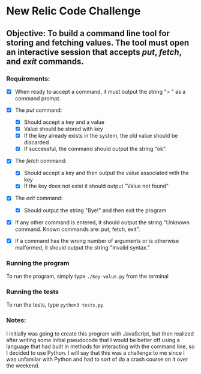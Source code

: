 # New Relic Code Challenge

## Objective: To build a command line tool for storing and fetching values. The tool must open an interactive session that accepts _put_, _fetch_, and _exit_ commands.    

### Requirements: 
- [x] When ready to accept a command, it must output the string "> " as a command prompt.
- [x] The _put_ command: 
  - [x] Should accept a key and a value
  - [x] Value should be stored with key
  - [x] If the key already exists in the system, the old value should be discarded
  - [x] If successful, the command should output the string "ok".
- [x] The _fetch_ command:
  - [x] Should accept a key and then output the value associated with the key
  - [x] If the key does not exist it should output "Value not found"
- [x] The _exit_ command:
  - [x] Should output the string "Bye!" and then exit the program
- [x] If any other command is entered, it should output the string "Unknown command. Known
commands are: put, fetch, exit".
- [x] If a command has the wrong number of arguments or is otherwise malformed, it should output
the string "Invalid syntax."   


### Running the program 
To run the program, simply type `./key-value.py` from the terminal

### Running the tests
To run the tests, type `python3 tests.py`

      
### Notes:   
I initially was going to create this program with JavaScript, but then realized after writing some initial pseudocode that I would be better off using a language that had built in methods for interacting with the command line, so I decided to use Python. I will say that this was a challenge to me since I was unfamilar with Python and had to sort of do a crash course on it over the weekend. 




